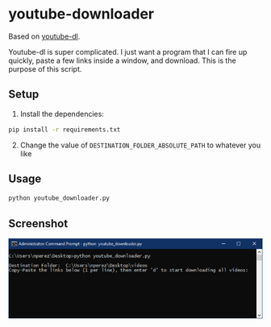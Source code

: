# youtube-downloader

Based on [youtube-dl](https://github.com/ytdl-org/youtube-dl).

Youtube-dl is super complicated. I just want a program that I can fire up quickly, paste a few links inside a window, and download. 
This is the purpose of this script. 

## Setup

1. Install the dependencies:
```bash
pip install -r requirements.txt
```
2. Change the value of `DESTINATION_FOLDER_ABSOLUTE_PATH` to whatever you like

## Usage

```bash
python youtube_downloader.py
```

## Screenshot

![screenshot](https://github.com/nicolas-perez/youtube-downloader/blob/master/screenshot.PNG?raw=true)
